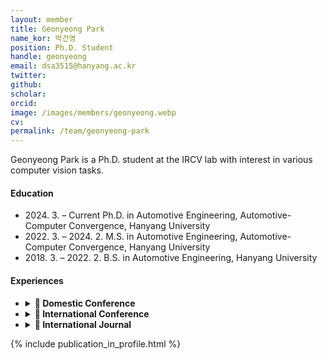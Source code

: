 ```yaml
---
layout: member
title: Geonyeong Park
name_kor: 박건영
position: Ph.D. Student
handle: geonyeong
email: dsa3515@hanyang.ac.kr
twitter: 
github: 
scholar: 
orcid: 
image: /images/members/geonyeong.webp
cv: 
permalink: /team/geonyeong-park
---
```


Geonyeong Park is a Ph.D. student at the IRCV lab with interest in various computer vision tasks.


#### Education

<ul class="chronological">
  <li><span>2024. 3. – Current</span> Ph.D. in Automotive Engineering, Automotive-Computer Convergence, Hanyang University</li>
  <li><span>2022. 3. – 2024. 2.</span> M.S. in Automotive Engineering, Automotive-Computer Convergence, Hanyang University</li>
  <li><span>2018. 3. – 2022. 2.</span> B.S. in Automotive Engineering, Hanyang University</li>
</ul>

#### Experiences
<ul class="chronological">
<li>
<details>
<summary> <span style="font-weight: bold;">🔎 Domestic Conference</span></summary>
  <li> [C1] Double Trailer Truck Path Planning and Optimal Control for Avoiding Overhang Collision
Geonyeong Park, Sangwon Han, and Kunsoo Huh
Conference of the Korean Society of Automotive Engineers(KSAE), 2022 </li>
</details>
</li>
<li>
<details>
<summary> <span style="font-weight: bold;">🔎 International Conference</span></summary>
  <li> [C2] Development of A Path-Tracking Controller for Tractor with Multi-Unit Trailer Based on Model Predictive Control in Large Curvature Road
Sangwon Han, <span style="font-weight: bold;">Geonyeong Park</span>, and Kunsoo Huh
VDI Conference, 2023 </li>
  <li>[C3] Multi-Target Longitudinal Control Based on Model Predictive Control for Autonomous Bus
  Sangwon Han, Gihoon Kim, Jaeho Choi, <span style="font-weight: bold;">Geonyeong Park</span>, Seungwon Choi and Kunsoo Huh
  International Association for Vehicle System Dynamic(IAVSD), 2023</li>
   <li>[C4] Development of optimal path planning and control system for double-trailer truck
<span style="font-weight: bold;">Geonyeong Park</span>, Sangwon Han, and Kunsoo Huh
International Association for Vehicle System Dynamic(IAVSD), 2023</li>

  <li>[C5] Estimated State-Based Optimal Path Planning and Control System for Lane-Keeping of Semi-Trailer Trucks
Sangwon Han, <span style="font-weight: bold;">Geonyeong Park</span>, Yoonyong Ahn, Gunhee Cho and Kunsoo Huh
IEEE Conference on Intelligent Transportation Systems (ITSC), 2023
</li>
</details>

</li>
<li>
<details>

<summary> <span style="font-weight: bold;">🔎 International Journal</span></summary>
  <li> [J1] Hybrid State Observer Design for Estimating the Hitch Angles of Tractor-Multi Unit Trailer
Sangwon Han, Kyusang Yoon, <span style="font-weight: bold;">Geonyeong Park</span>, and Kunsoo Huh
IEEE Transactions on Intelligent Vehicle(T-IV), 2023 </li>
  <li>[[J2] Robust Lane Keeping Control for Tractor with Multi-Unit Trailer under Parametric Uncertainty
Sangwon Han, Kyusang Yoon, <span style="font-weight: bold;">Geonyeong Park</span>, and Kunsoo Huh
IEEE Transactions on Intelligent Vehicle(T-IV), 2023</li>
  <li>[J3] Advanced Steering Control Algorithm for Semi-Trailer Trucks Considering Trailer Dynamics and Lateral Motion Delay
<span style="font-weight: bold;">Geonyeong Park</span>, Yoonyong Ahn, Sangwon Han
IEEE Access, 2025</li>
</details>

</li>
</ul>


{% include publication_in_profile.html %}
